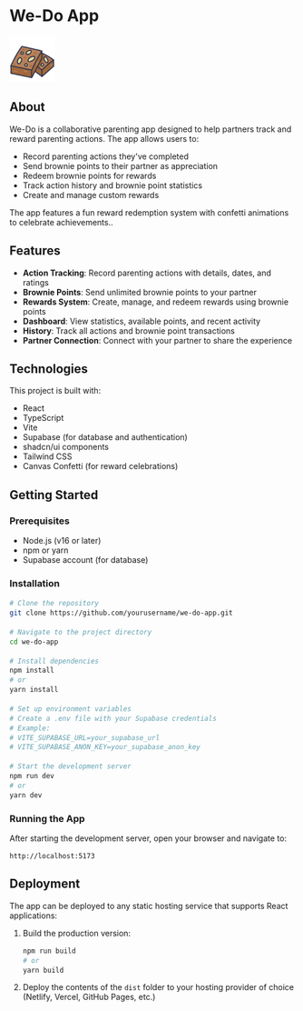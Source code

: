 
# We-Do App
<img src="public/brownie-icon.png" alt="Brownie Icon" width="80" height="80">

## About

We-Do is a collaborative parenting app designed to help partners track and reward parenting actions. The app allows users to:

- Record parenting actions they've completed
- Send brownie points to their partner as appreciation
- Redeem brownie points for rewards
- Track action history and brownie point statistics
- Create and manage custom rewards

The app features a fun reward redemption system with confetti animations to celebrate achievements..

## Features

- **Action Tracking**: Record parenting actions with details, dates, and ratings
- **Brownie Points**: Send unlimited brownie points to your partner
- **Rewards System**: Create, manage, and redeem rewards using brownie points
- **Dashboard**: View statistics, available points, and recent activity
- **History**: Track all actions and brownie point transactions
- **Partner Connection**: Connect with your partner to share the experience

## Technologies

This project is built with:

- React
- TypeScript
- Vite
- Supabase (for database and authentication)
- shadcn/ui components
- Tailwind CSS
- Canvas Confetti (for reward celebrations)

## Getting Started

### Prerequisites

- Node.js (v16 or later)
- npm or yarn
- Supabase account (for database)

### Installation

```sh
# Clone the repository
git clone https://github.com/yourusername/we-do-app.git

# Navigate to the project directory
cd we-do-app

# Install dependencies
npm install
# or
yarn install

# Set up environment variables
# Create a .env file with your Supabase credentials
# Example:
# VITE_SUPABASE_URL=your_supabase_url
# VITE_SUPABASE_ANON_KEY=your_supabase_anon_key

# Start the development server
npm run dev
# or
yarn dev
```

### Running the App

After starting the development server, open your browser and navigate to:

```
http://localhost:5173
```

## Deployment

The app can be deployed to any static hosting service that supports React applications:

1. Build the production version:
   ```sh
   npm run build
   # or
   yarn build
   ```

2. Deploy the contents of the `dist` folder to your hosting provider of choice (Netlify, Vercel, GitHub Pages, etc.)

